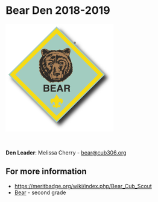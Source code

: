# Bear Den 2018-2019 #

![alt text](../../images/dens/bear.png "cub scout bear rank")

<br clear="both">

**Den Leader**: Melissa Cherry - [bear@cub306.org](mailto:bear2cub306.org)

## For more information ##

* https://meritbadge.org/wiki/index.php/Bear_Cub_Scout
* [Bear](https://cubscouts.org/library/welcome-to-bear-cub-scouting/) - second grade
